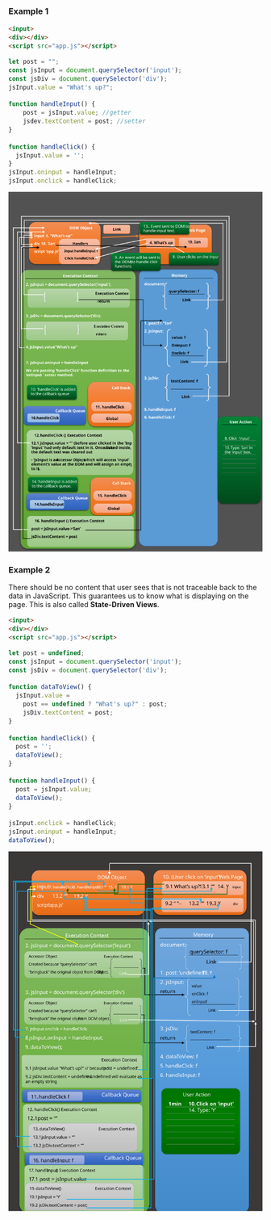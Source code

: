 ### Example 1

```html
<input>
<div></div>
<script src="app.js"></script>
```

```js
let post = "";
const jsInput = document.querySelector('input');
const jsDiv = document.querySelector('div');
jsInput.value = "What's up?";

function handleInput() {
    post = jsInput.value; //getter
    jsdev.textContent = post; //setter
}

function handleClick() {
  jsInput.value = '';
}
jsInput.oninput = handleInput;
jsInput.onclick = handleClick;
```
![](/img/example-2.svg)





### Example 2

There should be no content that user sees that is not traceable back to the data in JavaScript. This guarantees us to know what is displaying on the page. This is also called <b>State-Driven Views</b>.

```html
<input>
<div></div>
<script src="app.js"></script>
```

```js
let post = undefined;
const jsInput = document.querySelector('input');
const jsDiv = document.querySelector('div');

function dataToView() {
  jsInput.value = 
    post == undefined ? "What's up?" : post;
    jsDiv.textContent = post;
}

function handleClick() {
  post = '';
  dataToView();
}

function handleInput() {
  post = jsInput.value;
  dataToView();
}

jsInput.onclick = handleClick;
jsInput.oninput = handleInput;
dataToView();
```
![](/img/ex-2_1.svg)